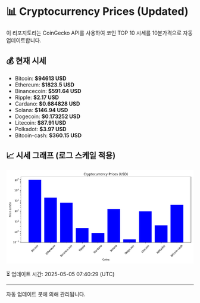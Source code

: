 
# 📊 Cryptocurrency Prices (Updated)

이 리포지토리는 CoinGecko API를 사용하여 코인 TOP 10 시세를 10분가격으로 자동 업데이트합니다.

## 💰 현재 시세
- Bitcoin: **$94613 USD**
- Ethereum: **$1823.5 USD**
- Binancecoin: **$591.64 USD**
- Ripple: **$2.17 USD**
- Cardano: **$0.684828 USD**
- Solana: **$146.94 USD**
- Dogecoin: **$0.173252 USD**
- Litecoin: **$87.91 USD**
- Polkadot: **$3.97 USD**
- Bitcoin-cash: **$360.15 USD**

## 📈 시세 그래프 (로그 스케일 적용)
![Crypto Prices](crypto_prices.png)

⏳ 업데이트 시간: 2025-05-05 07:40:29 (UTC)

---
자동 업데이트 봇에 의해 관리됩니다.
